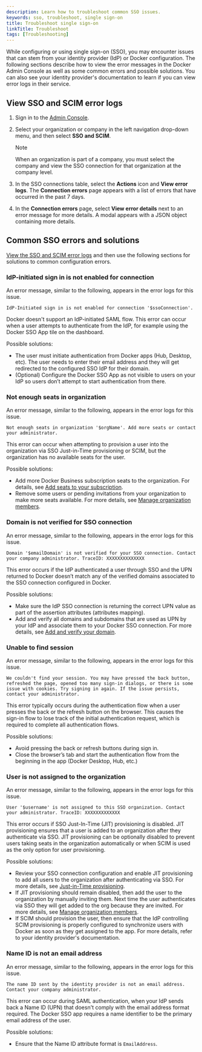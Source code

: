 ```yaml
---
description: Learn how to troubleshoot common SSO issues.
keywords: sso, troubleshoot, single sign-on
title: Troubleshoot single sign-on
linkTitle: Troubleshoot
tags: [Troubleshooting]
---
```


While configuring or using single sign-on (SSO), you may encounter issues that
can stem from your identity provider (IdP) or Docker configuration. The
following sections describe how to view the error messages in the Docker Admin
Console as well as some common errors and possible solutions. You can also see
your identity provider's documentation to learn if you can view error logs in
their service.

## View SSO and SCIM error logs

1. Sign in to the [Admin Console](https://app.docker.com/admin/).
2. Select your organization or company in the left navigation drop-down menu,
   and then select **SSO and SCIM**.

   > [!NOTE]
   >
   > When an organization is part of a company, you must select the company and
   > view the SSO connection for that organization at the company level.

3. In the SSO connections table, select the **Actions** icon and **View error
   logs**. The **Connection errors** page appears with a list of errors that
   have occurred in the past 7 days.
4. In the **Connection errors** page, select **View error details** next to an
   error message for more details. A modal appears with a JSON object containing
   more details.

## Common SSO errors and solutions

[View the SSO and SCIM error logs](#view-sso-and-scim-error-logs) and then use
the following sections for solutions to common configuration errors.

### IdP-initiated sign in is not enabled for connection

An error message, similar to the following, appears in the error logs for this
issue.

```text
IdP-Initiated sign in is not enabled for connection '$ssoConnection'.
```

Docker doesn't support an IdP-initiated SAML flow. This error can occur when a
user attempts to authenticate from the IdP, for example using the Docker SSO App
tile on the dashboard.

Possible solutions:

 * The user must initiate authentication from Docker apps (Hub, Desktop, etc).
   The user needs to enter their email address and they will get redirected to
   the configured SSO IdP for their domain.
 * (Optional) Configure the Docker SSO App as not visible to users on your IdP
   so users don’t attempt to start authentication from there.

### Not enough seats in organization

An error message, similar to the following, appears in the error logs for this
issue.

```text
Not enough seats in organization '$orgName'. Add more seats or contact your administrator.
```

This error can occur when attempting to provision a user into the organization
via SSO Just-in-Time provisioning or SCIM, but the organization has no available
seats for the user.

Possible solutions:

 * Add more Docker Business subscription seats to the organization. For details,
   see [Add seats to your
  subscription](../../../subscription/core-subscription/add-seats.md).
 * Remove some users or pending invitations from your organization to make more
   seats available. For more details, see [Manage organization
   members](../../../admin/organization/members.md).

### Domain is not verified for SSO connection

An error message, similar to the following, appears in the error logs for this
issue.

```text
Domain '$emailDomain' is not verified for your SSO connection. Contact your company administrator. TraceID: XXXXXXXXXXXXXX
```

This error occurs if the IdP authenticated a user through SSO and the UPN
returned to Docker doesn’t match any of the verified domains associated to the
SSO connection configured in Docker.

Possible solutions:

 * Make sure the IdP SSO connection is returning the correct UPN value as part
   of the assertion attributes (attributes mapping).
 * Add and verify all domains and subdomains that are used as UPN by your IdP
   and associate them to your Docker SSO connection. For more details, see [Add
   and verify your
   domain](configure/index.md#step-one-add-and-verify-your-domain).

### Unable to find session

An error message, similar to the following, appears in the error logs for this
issue.

```text
We couldn't find your session. You may have pressed the back button, refreshed the page, opened too many sign-in dialogs, or there is some issue with cookies. Try signing in again. If the issue persists, contact your administrator.
```

This error typically occurs during the authentication flow when a user presses
the back or the refresh button on the browser. This causes the sign-in flow to
lose track of the initial authentication request, which is required to complete
all authentication flows.

Possible solutions:

 * Avoid pressing the back or refresh buttons during sign in.
 * Close the browser’s tab and start the authentication flow from the beginning
   in the app (Docker Desktop, Hub, etc.)

### User is not assigned to the organization

An error message, similar to the following, appears in the error logs for this
issue.

```text
User '$username' is not assigned to this SSO organization. Contact your administrator. TraceID: XXXXXXXXXXXXX
```

This error occurs if SSO Just-In-Time (JIT) provisioning is disabled. JIT
provisioning ensures that a user is added to an organization after they
authenticate via SSO. JIT provisioning can be optionally disabled to prevent
users taking seats in the organization automatically or when SCIM is used as
the only option for user provisioning.

Possible solutions:

 * Review your SSO connection configuration and enable JIT provisioning to add
   all users to the organization after authenticating via SSO. For more details,
   see [Just-in-Time
   provisioning](../provisioning/just-in-time.md).
 * If JIT provisioning should remain disabled, then add the user to the
   organization by manually inviting them. Next time the user authenticates via
   SSO they will get added to the org because they are invited. For more
   details, see [Manage organization members](../../../admin/organization/members.md).
 * If SCIM should provision the user, then ensure that the IdP controlling SCIM
   provisioning is properly configured to synchronize users with Docker as soon
   as they get assigned to the app. For more details, refer to your identity
   provider's documentation.

### Name ID is not an email address

An error message, similar to the following, appears in the error logs for this
issue.

```text
The name ID sent by the identity provider is not an email address. Contact your company administrator.
```

This error can occur during SAML authentication, when your IdP sends back a Name
ID (UPN) that doesn't comply with the email address format required. The Docker
SSO app requires a name identifier to be the primary email address of the user.

Possible solutions:

 * Ensure that the Name ID attribute format is `EmailAddress`.
